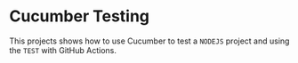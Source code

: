 # Cucumber Testing

This projects shows how to use Cucumber to test a `NODEJS` project and using the `TEST` with GitHub
Actions.

